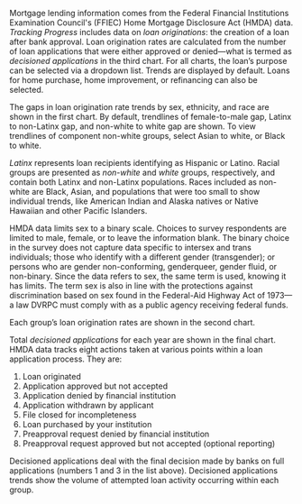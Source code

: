 Mortgage lending information comes from the Federal Financial Institutions Examination Council's (FFIEC) Home Mortgage Disclosure Act (HMDA) data. _Tracking Progress_ includes data on _loan originations_: the creation of a loan after bank approval. Loan origination rates are calculated from the number of loan applications that were either approved or denied—what is termed as _decisioned applications_ in the third chart. For all charts, the loan’s purpose can be selected via a dropdown list. Trends are displayed by default. Loans for home purchase, home improvement, or refinancing can also be selected.

The gaps in loan origination rate trends by sex, ethnicity, and race are shown in the first chart. By default, trendlines of female-to-male gap, Latinx to non-Latinx gap, and non-white to white gap are shown. To view trendlines of component non-white groups, select Asian to white, or Black to white. 

_Latinx_ represents loan recipients identifying as Hispanic or Latino. Racial groups are presented as _non-white_ and _white_ groups, respectively, and contain both Latinx and non-Latinx populations. Races included as non-white are Black, Asian, and populations that were too small to show individual trends, like American Indian and Alaska natives or Native Hawaiian and other Pacific Islanders.

HMDA data limits sex to a binary scale. Choices to survey respondents are limited to male, female, or to leave the information blank. The binary choice in the survey does not capture data specific to intersex and trans individuals; those who identify with a different gender (transgender); or persons who are gender non-conforming, genderqueer, gender fluid, or non-binary. Since the data refers to sex, the same term is used, knowing it has limits. The term sex is also in line with the protections against discrimination based on sex found in the Federal-Aid Highway Act of 1973—a law DVRPC must comply with as a public agency receiving federal funds.

Each group’s loan origination rates are shown in the second chart.

Total _decisioned applications_  for each year are shown in the final chart. HMDA data tracks eight actions taken at various points within a loan application process. They are:

1. Loan originated
2. Application approved but not accepted
3. Application denied by financial institution
4. Application withdrawn by applicant
5. File closed for incompleteness
6. Loan purchased by your institution
7. Preapproval request denied by financial institution
8. Preapproval request approved but not accepted (optional reporting)

Decisioned applications deal with the final decision made by banks on full applications (numbers 1 and 3 in the list above). Decisioned applications trends show the volume of attempted loan activity occurring within each group.
